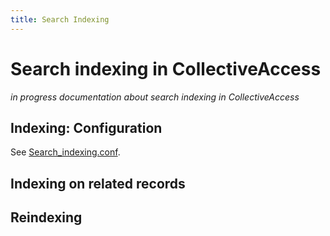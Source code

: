 ```yaml
---
title: Search Indexing
---
```


# Search indexing in CollectiveAccess

*in progress documentation about search indexing in CollectiveAccess*

## Indexing: Configuration 

See [Search_indexing.conf](https://docs.collectiveaccess.org/providence/user/configuration/configuringProvidence/mainConfiguration/search_indexing).


## Indexing on related records

## Reindexing 

